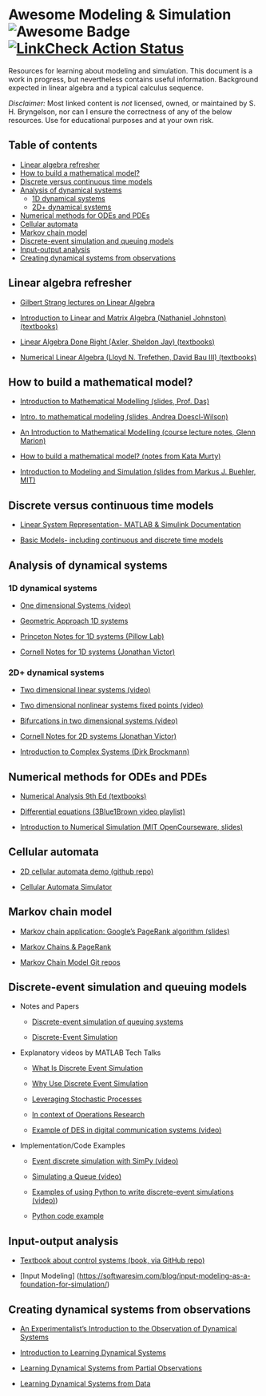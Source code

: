 # Awesome Modeling & Simulation <img src="https://cdn.rawgit.com/sindresorhus/awesome/d7305f38d29fed78fa85652e3a63e154dd8e8829/media/badge.svg" alt="Awesome Badge"/> [![LinkCheck Action Status](https://github.com/comp-physics/awesome-modeling-simulation/workflows/LinkChecker/badge.svg)](https://github.com/comp-physics/awesome-modeling-simulation/actions)

Resources for learning about modeling and simulation.
This document is a work in progress, but nevertheless contains useful information.
Background expected in linear algebra and a typical calculus sequence.

_Disclaimer:_ Most linked content is _not_ licensed, owned, or maintained by S. H. Bryngelson, nor can I ensure the correctness of any of the below resources. 
Use for educational purposes and at your own risk.

## Table of contents 

<!-- START doctoc generated TOC please keep comment here to allow auto update -->
<!-- DON'T EDIT THIS SECTION, INSTEAD RE-RUN doctoc TO UPDATE -->


- [Linear algebra refresher](#linear-algebra-refresher)
- [How to build a mathematical model?](#how-to-build-a-mathematical-model)
- [Discrete versus continuous time models](#discrete-versus-continuous-time-models)
- [Analysis of dynamical systems](#analysis-of-dynamical-systems)
  - [1D dynamical systems](#1d-dynamical-systems)
  - [2D+ dynamical systems](#2d-dynamical-systems)
- [Numerical methods for ODEs and PDEs](#numerical-methods-for-odes-and-pdes)
- [Cellular automata](#cellular-automata)
- [Markov chain model](#markov-chain-model)
- [Discrete-event simulation and queuing models](#discrete-event-simulation-and-queuing-models)
- [Input-output analysis](#input-output-analysis)
- [Creating dynamical systems from observations](#creating-dynamical-systems-from-observations)

<!-- END doctoc generated TOC please keep comment here to allow auto update -->

## Linear algebra refresher 

- [Gilbert Strang lectures on Linear Algebra ](https://www.youtube.com/playlist?list=PL49CF3715CB9EF31D)

- [Introduction to Linear and Matrix Algebra (Nathaniel Johnston) (textbooks)](https://link.springer.com/book/10.1007/978-3-030-52811-9)

- [Linear Algebra Done Right (Axler, Sheldon Jay) (textbooks)](https://linear.axler.net/)

- [Numerical Linear Algebra (Lloyd N. Trefethen, David Bau III) (textbooks)](https://www.amazon.com/Numerical-Linear-Algebra-Lloyd-Trefethen/dp/0898713617)

## How to build a mathematical model?

- [Introduction to Mathematical Modelling (slides, Prof. Das)](https://www.slideshare.net/arupparia/introduction-to-mathematical-modelling-42588379)

- [Intro. to mathematical modeling (slides, Andrea Doescl-Wilson)](https://jvanderw.une.edu.au/Lecture1_IntroToMathModelling.pdf)

- [An Introduction to Mathematical Modelling (course lecture notes, Glenn Marion)](https://people.maths.bris.ac.uk/~madjl/course_text.pdf)

- [How to build a mathematical model? (notes from Kata Murty)](http://www-personal.umich.edu/~murty/510/510slides1.pdf)

- [Introduction to Modeling and Simulation (slides from Markus J. Buehler, MIT)](https://ocw.mit.edu/courses/3-021j-introduction-to-modeling-and-simulation-spring-2012/resources/mit3_021js12_p1_l1/)

## Discrete versus continuous time models

- [Linear System Representation- MATLAB & Simulink Documentation](https://www.mathworks.com/help/control/linear-system-modeling.html?s_tid=CRUX_lftnav)

- [Basic Models- including continuous and discrete time models](https://www.mathworks.com/help/control/fixed-coefficient-models.html)

## Analysis of dynamical systems

### 1D dynamical systems

- [One dimensional Systems (video)](https://www.youtube.com/watch?v=YNIm2Op7UPg)

- [Geometric Approach 1D systems](http://www.ccs.fau.edu/~fuchs/pub/Huys_nonlin.pdf)

- [Princeton Notes for 1D systems (Pillow Lab)](http://pillowlab.princeton.edu/teaching/mathtools21fall/notes/notes_Dynamics.pdf)

- [Cornell Notes for 1D systems (Jonathan Victor)](http://www-users.med.cornell.edu/~jdvicto/jdv/mathcourse1617/mathcourse1617_Drover.pdf)

### 2D+ dynamical systems

- [Two dimensional linear systems (video)](https://www.youtube.com/watch?v=QrHRaA93Nrg)

- [Two dimensional nonlinear systems fixed points (video)](https://www.youtube.com/watch?v=9yh9DmNqdk4)

- [Bifurcations in two dimensional systems (video)](https://www.youtube.com/watch?v=oqKAVqe71vw)

- [Cornell Notes for 2D systems (Jonathan Victor)](http://www-users.med.cornell.edu/~jdvicto/jdv/mathcourse1617/mathcourse1617_Boie.pdf)

- [Introduction to Complex Systems (Dirk Brockmann)](https://rocs.hu-berlin.de/courses/complex-systems-2021/script/2-d-systems/)

## Numerical methods for ODEs and PDEs

- [Numerical Analysis 9th Ed (textbooks)](https://www.amazon.com/Numerical-Analysis-9th-Book-Only/dp/B0059JHM6M)

- [Differential equations (3Blue1Brown video playlist)](https://www.youtube.com/playlist?list=PLZHQObOWTQDNPOjrT6KVlfJuKtYTftqH6)

- [Introduction to Numerical Simulation (MIT OpenCourseware, slides)](https://ocw.mit.edu/courses/6-336j-introduction-to-numerical-simulation-sma-5211-fall-2003/pages/lecture-notes/)

## Cellular automata

- [2D cellular automata demo (github repo)](https://github.com/Chakazul/Lenia) 

- [Cellular Automata Simulator](https://www.fourmilab.ch/cellab/manual/chap1.html)

## Markov chain model

- [Markov chain application: Google’s PageRank algorithm (slides)](https://www2.math.upenn.edu/~kazdan/312F12/JJ/MarkovChains/markov_google.pdf)

- [Markov Chains & PageRank](https://disco.ethz.ch/courses/fs16/ti2/lecture/chapter11.pdf)

- [Markov Chain Model Git repos](https://github.com/topics/markov-chain-model)

## Discrete-event simulation and queuing models

- Notes and Papers

  - [Discrete-event simulation of queuing systems](https://phyweb.physics.nus.edu.sg/~phytaysc/articles/queue.pdf)
  
  - [Discrete-Event Simulation](https://www.cs.bu.edu/faculty/matta/Teaching/cs655-papers/shankar-des.pdf)

- Explanatory videos by MATLAB Tech Talks

  - [What Is Discrete Event Simulation](https://www.youtube.com/watch?v=21WQB0E-6-M)

  - [Why Use Discrete Event Simulation](https://www.youtube.com/watch?v=adkeGlcqBAo)

  - [Leveraging Stochastic Processes](https://www.youtube.com/watch?v=3EiniZbyeV0)

  - [In context of Operations Research](https://www.youtube.com/watch?v=YkUT3fFrjpg)
  
  - [Example of DES in digital communication systems (video)](https://www.youtube.com/watch?v=w6SSng58DEw)

- Implementation/Code Examples

  - [Event discrete simulation with SimPy (video)](https://www.youtube.com/watch?v=Bk91DoAEcjY)

  - [Simulating a Queue (video)](https://www.youtube.com/watch?v=WEA8m3j-Jqk)
  
  - [Examples of using Python to write discrete-event simulations (video)](https://www.youtube.com/watch?v=0KvA92ykPKI))

  - [Python code example](https://github.com/mwong009/simulation)

## Input-output analysis

- [Textbook about control systems (book, via GitHub repo)](https://github.com/lugh56/control-and-system-book)

- [Input Modeling] (https://softwaresim.com/blog/input-modeling-as-a-foundation-for-simulation/)

## Creating dynamical systems from observations

  - [An Experimentalist’s Introduction to the Observation of Dynamical Systems](https://www.worldscientific.com/doi/10.1142/9789814415729_0012)
  
  - [Introduction to Learning Dynamical Systems](https://cs.brown.edu/research/ai/dynamics/tutorial/Documents/DynamicalSystems.html)

  - [Learning Dynamical Systems from Partial Observations](https://arxiv.org/pdf/1902.11136.pdf)

  - [Learning Dynamical Systems from Data](https://www.sciencedirect.com/science/article/pii/S0167278922002500)
